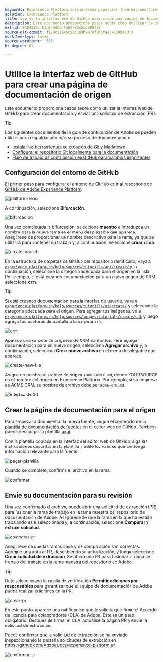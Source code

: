 ```yaml
---
keywords: Experience Platform;inicio;temas populares;fuentes;conectores;conectores de origen;fuentes sdk;sdk;SDK
solution: Experience Platform
title: Uso de la interfaz web de GitHub para crear una página de documentación de orígenes
description: Este documento proporciona pasos sobre cómo utilizar la interfaz web de GitHub para crear documentación y enviar una solicitud de extracción (PR).
exl-id: 84b4219c-b3b2-4d0a-9a65-f2d5cd989f95
source-git-commit: f129c215ebc5dc169b9a7ef9b3faa3463ab413f3
workflow-type: tm+mt
source-wordcount: '565'
ht-degree: 0%

---
```


# Utilice la interfaz web de GitHub para crear una página de documentación de origen

Este documento proporciona pasos sobre cómo utilizar la interfaz web de GitHub para crear documentación y enviar una solicitud de extracción (PR).

>[!TIP]
>
>Los siguientes documentos de la guía de contribución de Adobe se pueden utilizar para respaldar aún más su proceso de documentación: <ul><li>[Instalar las herramientas de creación de Git y Markdown](https://experienceleague.adobe.com/docs/contributor/contributor-guide/setup/install-tools.html)</li><li>[Configurar el repositorio Git localmente para la documentación](https://experienceleague.adobe.com/docs/contributor/contributor-guide/setup/local-repo.html)</li><li>[Flujo de trabajo de contribución en GitHub para cambios importantes](https://experienceleague.adobe.com/docs/contributor/contributor-guide/setup/full-workflow.html)</li></ul>

## Configuración del entorno de GitHub

El primer paso para configurar el entorno de GitHub es ir al [repositorio de GitHub de Adobe Experience Platform](https://github.com/AdobeDocs/experience-platform.es).

![platform-repo](../assets/platform-repo.png)

A continuación, seleccione **Bifurcación**.

![bifurcación](../assets/fork.png)

Una vez completada la bifurcación, seleccione **maestro** e introduzca un nombre para la nueva rama en el menú desplegable que aparece. Asegúrese de proporcionar un nombre descriptivo para la rama, ya que se utilizará para contener su trabajo y, a continuación, seleccione **crear rama**.

![create-branch](../assets/create-branch.png)

En la estructura de carpetas de GitHub del repositorio ramificado, vaya a [`experience-platform.en/help/sources/tutorials/api/create/`](https://github.com/AdobeDocs/experience-platform.en/tree/main/help/sources/tutorials/api/create) y, a continuación, seleccione la categoría adecuada para el origen en la lista. Por ejemplo, si está creando documentación para un nuevo origen de CRM, seleccione **crm**.

>[!TIP]
>
>Si está creando documentación para la interfaz de usuario, vaya a [`experience-platform.en/help/sources/tutorials/ui/create/`](https://github.com/AdobeDocs/experience-platform.en/tree/main/help/sources/tutorials/ui/create) y seleccione la categoría adecuada para el origen. Para agregar tus imágenes, ve a [`experience-platform.en/help/sources/images/tutorials/create/sdk`](https://github.com/AdobeDocs/experience-platform.en/tree/main/help/sources/images/tutorials/create) y luego agrega tus capturas de pantalla a la carpeta `sdk`.

![crm](../assets/crm.png)

Aparece una carpeta de orígenes de CRM existentes. Para agregar documentación para un nuevo origen, selecciona **Agregar archivo** y, a continuación, selecciona **Crear nuevo archivo** en el menú desplegable que aparece.

![create-new-file](../assets/create-new-file.png)

Asigne un nombre al archivo de origen `YOURSOURCE.md`, donde YOURSOURCE es el nombre del origen en Experience Platform. Por ejemplo, si su empresa es ACME CRM, su nombre de archivo debe ser `acme-crm.md`.

![interfaz de Git](../assets/git-interface.png)

## Crear la página de documentación para el origen

Para empezar a documentar la nueva fuente, pegue el contenido de la [plantilla de documentación de fuentes](./template.md) en el editor web de GitHub. También puede descargar la plantilla [aquí](../assets/api-template.zip).

Con la plantilla copiada en la interfaz del editor web de GitHub, siga las instrucciones descritas en la plantilla y edite los valores que contengan información relevante para la fuente.

![pegar-plantilla](../assets/paste-template.png)

Cuando se complete, confirme el archivo en la rama.

![confirmar](../assets/commit.png)

## Envíe su documentación para su revisión

Una vez confirmado el archivo, puede abrir una solicitud de extracción (PR) para fusionar la rama de trabajo en la rama maestra del repositorio de documentación de Adobe. Asegúrese de que la rama en la que ha estado trabajando esté seleccionada y, a continuación, seleccione **Comparar y extraer solicitud**.

![comparar-pr](../assets/compare-pr.png)

Asegúrese de que las ramas base y de comparación son correctas. Agregue una nota al PR, describiendo su actualización, y luego seleccione **Crear solicitud de extracción**. Se abrirá una PR para fusionar la rama de trabajo del trabajo en la rama maestra del repositorio de Adobe.

>[!TIP]
>
>Deje seleccionada la casilla de verificación **Permitir ediciones por responsables** para garantizar que el equipo de documentación de Adobe pueda realizar ediciones en la PR.

![crear-pr](../assets/create-pr.png)

En este punto, aparece una notificación que le solicita que firme el Acuerdo de licencia para colaboradores (CLA) de Adobe. Este es un paso obligatorio. Después de firmar el CLA, actualice la página PR y envíe la solicitud de extracción.

Puede confirmar que la solicitud de extracción se ha enviado inspeccionando la pestaña solicitudes de extracción en https://github.com/AdobeDocs/experience-platform.en.

![confirmar-pr](../assets/confirm-pr.png)
